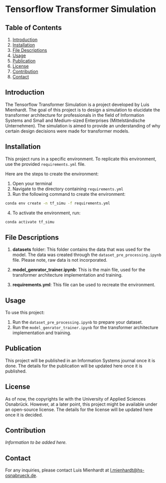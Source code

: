 # Tensorflow Transformer Simulation

## Table of Contents
1. [Introduction](#introduction)
2. [Installation](#installation)
3. [File Descriptions](#file-descriptions)
4. [Usage](#usage)
5. [Publication](#publication)
6. [License](#license)
7. [Contribution](#contribution)
8. [Contact](#contact)

## Introduction
The Tensorflow Transformer Simulation is a project developed by Luis Mienhardt. The goal of this project is to design a simulation to elucidate the transformer architecture for professionals in the field of Information Systems and Small and Medium-sized Enterprises (Mittelständische Unternehmen). The simulation is aimed to provide an understanding of why certain design decisions were made for transformer models.

## Installation

This project runs in a specific environment. To replicate this environment, use the provided `requirements.yml` file.

Here are the steps to create the environment:

1. Open your terminal
2. Navigate to the directory containing `requirements.yml`
3. Run the following command to create the environment:

```bash
conda env create -n tf_simu -f requirements.yml
```
4. To activate the environment, run:

```bash
conda activate tf_simu
```

## File Descriptions

1. **datasets** folder: This folder contains the data that was used for the model. The data was created through the `dataset_pre_processing.ipynb` file. Please note, raw data is not incorporated.

2. **model_genrator_trainer.ipynb**: This is the main file, used for the transformer architecture implementation and training.

3. **requirements.yml**: This file can be used to recreate the environment.

## Usage

To use this project:
1. Run the `dataset_pre_processing.ipynb` to prepare your dataset.
2. Run the `model_genrator_trainer.ipynb` for the transformer architecture implementation and training.

## Publication

This project will be published in an Information Systems journal once it is done. The details for the publication will be updated here once it is published.

## License

As of now, the copyrights lie with the University of Applied Sciences Osnabrück. However, at a later point, this project might be available under an open-source license. The details for the license will be updated here once it is decided.

## Contribution

*Information to be added here.*

## Contact

For any inquiries, please contact Luis Mienhardt at l.mienhardt@hs-osnabrueck.de.
